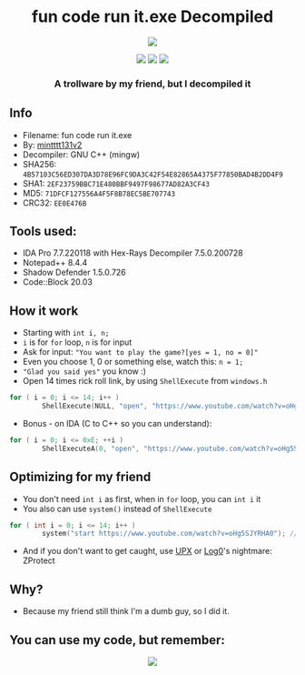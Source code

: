 <h1 align="center">
fun code run it.exe Decompiled
</h1>

<p align="center"> 
  <kbd>
<img src="https://cdn.discordapp.com/attachments/954077931360124939/1031804014339305472/funcoderunit_lol.jpg">
  </kbd>
</p>
<p align="center">
  <img src="https://img.shields.io/badge/language-c++-blue">
  <img src="https://img.shields.io/github/languages/top/Bang1338/fun-code-run-it-exe-decompiled">
  <img src="https://img.shields.io/badge/using-ida-yellow">
</p>
<h3 align="center">
A trollware by my friend, but I decompiled it
</h3>

## Info
* Filename: fun code run it.exe
* By: [mintttt131v2](https://www.roblox.com/users/1775143982/profile)
* Decompiler: GNU C++ (mingw)
* SHA256: ```4B57103C56ED307DA3D78E96FC9DA3C42F54E82865A4375F77850BAD4B2DD4F9```
* SHA1: ```2EF23759BBC71E480BBF9497F98677AD82A3CF43```
* MD5: ```71DFCF127556A4F5F8B78EC5BE707743```
* CRC32: ```EE0E476B```

## Tools used:
* IDA Pro 7.7.220118 with Hex-Rays Decompiler 7.5.0.200728
* Notepad++ 8.4.4
* Shadow Defender 1.5.0.726
* Code::Block 20.03

## How it work
* Starting with ```int i, n;```
* ```i``` is for ```for``` loop, ```n``` is for input
* Ask for input: ```"You want to play the game?[yes = 1, no = 0]"```
* Even you choose 1, 0 or something else, watch this: ```n = 1;```
* ```"Glad you said yes"``` you know :)
* Open 14 times rick roll link, by using ```ShellExecute``` from ```windows.h```
```cpp
for ( i = 0; i <= 14; i++ )
        ShellExecute(NULL, "open", "https://www.youtube.com/watch?v=oHg5SJYRHA0", NULL, NULL, SW_SHOWNORMAL);
```
* Bonus - on IDA (C to C++ so you can understand):
```cpp
for ( i = 0; i <= 0xE; ++i )
        ShellExecuteA(0, "open", "https://www.youtube.com/watch?v=oHg5SJYRHA0", 0, 0, 1);
```

## Optimizing for my friend
* You don't need ```int i``` as first, when in ```for``` loop, you can ```int i``` it
* You also can use ```system()``` instead of ```ShellExecute```
```cpp
for ( int i = 0; i <= 14; i++ )
        system("start https://www.youtube.com/watch?v=oHg5SJYRHA0"); // I think this doesn't work :/
```

* And if you don't want to get caught, use [UPX](https://upx.github.io/) or [Log0](https://github.com/Log0-git)'s nightmare: ZProtect


## Why?
- Because my friend still think I'm a dumb guy, so I did it.

## You can use my code, but remember:
<p align="center">
    <img src="https://media.discordapp.net/attachments/954077931360124939/1018386384345649172/i_did.png">
</p>
